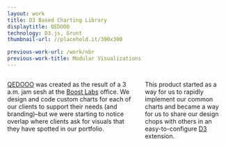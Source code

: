 ```yaml
---
layout: work
title: D3 Based Charting Library
displaytitle: QEDOOO
technology: D3.js, Grunt
thumbnail-url: //placehold.it/300x300

previous-work-url: /work/nbr
previous-work-title: Modular Visualizations
---
```


<div class="row">
    <div class="medium-6 columns">
        <p><a href="http://www.qedooo.com">QEDOOO</a> was created as the result of a 3 a.m. jam sesh at the <a href="http://www.boostlabs.com">Boost Labs</a> office. We design and code custom charts for each of our clients to support their needs (and branding)–but we were starting to notice overlap where clients ask for visuals that they have spotted in our portfolio.</p>
        <p>This product started as a way for us to rapidly implement our common charts and became a way for us to share our design chops with others in an easy-to-configure <a href="http://www.d3js.org">D3</a> extension.</p>
    </div>
</div>



